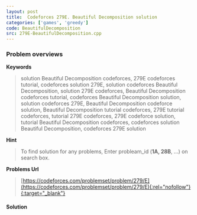 ```yaml
---
layout: post
title:  Codeforces 279E. Beautiful Decomposition solution
categories: ['games', 'greedy']
code: BeautifulDecomposition
src: 279E-BeautifulDecomposition.cpp
---
```

### **Problem overviews**

**Keywords**
> solution Beautiful Decomposition codeforces, 279E codeforces tutorial, codeforces solution 279E, solution codeforces Beautiful Decomposition, solution 279E codeforces, Beautiful Decomposition codeforces tutorial, codeforces Beautiful Decomposition solution, solution codeforces 279E, Beautiful Decomposition codeforce solution, Beautiful Decomposition tutorial codeforces, 279E tutorial codeforces, tutorial 279E codeforces, 279E codeforce solution, tutorial Beautiful Decomposition codeforces, codeforces solution Beautiful Decomposition, codeforces 279E solution

**Hint**
> To find solution for any problems, Enter probleam_id (**1A, 28B**, ...) on search box. 

**Problems Url**
> [https://codeforces.com/problemset/problem/279/E](https://codeforces.com/problemset/problem/279/E){:rel="nofollow"}{:target="_blank"}

#### **Solution**



